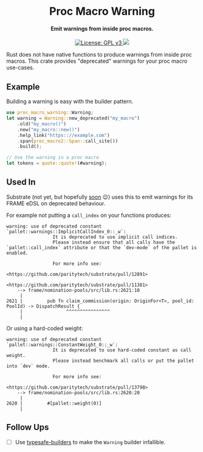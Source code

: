 <h1 align="center"><br>
    Proc Macro Warning
<br></h1>

<h4 align="center">Emit warnings from inside proc macros.</h4>

<p align="center">
  <a href="https://www.gnu.org/licenses/gpl-3.0">
    <img src="https://img.shields.io/badge/License-GPL%20v3-blue.svg" alt="License: GPL v3">
  </a>
  <a href="https://crates.io/crates/proc-macro-warning">
    <img src="https://img.shields.io/crates/v/proc-macro-warning"/>
  </a>
</p>

Rust does not have native functions to produce warnings from inside proc macros. This crate provides "deprecated" warnings for your proc macro use-cases.

## Example

Building a warning is easy with the builder pattern.

```rust
use proc_macro_warning::Warning;
let warning = Warning::new_deprecated("my_macro")
	.old("my_macro()")
	.new("my_macro::new()")
	.help_link("https:://example.com")
	.span(proc_macro2::Span::call_site())
	.build();

// Use the warning in a proc macro
let tokens = quote::quote!(#warning);
```

## Used In 

Substrate (not yet, but hopefully [soon](https://github.com/paritytech/substrate/pull/13798) 😉) uses this to emit warnings for its FRAME eDSL on deprecated behaviour.

For example not putting a `call_index` on your functions produces:
```pre
warning: use of deprecated constant `pallet::warnings::ImplicitCallIndex_0::_w`:
                 It is deprecated to use implicit call indices.
                 Please instead ensure that all calls have the `pallet::call_index` attribute or that the `dev-mode` of the pallet is enabled.
         
                 For more info see:
                     <https://github.com/paritytech/substrate/pull/12891>
                     <https://github.com/paritytech/substrate/pull/11381>
    --> frame/nomination-pools/src/lib.rs:2621:10
     |
2621 |         pub fn claim_commission(origin: OriginFor<T>, pool_id: PoolId) -> DispatchResult {
     |                ^^^^^^^^^^^^^^^^
     |
```

Or using a hard-coded weight:
```pre
warning: use of deprecated constant `pallet::warnings::ConstantWeight_0::_w`:
                 It is deprecated to use hard-coded constant as call weight.
                 Please instead benchmark all calls or put the pallet into `dev` mode.
         
                 For more info see:
                     <https://github.com/paritytech/substrate/pull/13798>
    --> frame/nomination-pools/src/lib.rs:2620:20
     |
2620 |         #[pallet::weight(0)]
     |                          
```


## Follow Ups

- [ ] Use [typesafe-builders](https://github.com/ggwpez/typesafe-builders) to make the `Warning` builder infallible.
